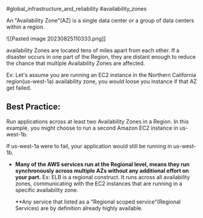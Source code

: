 #global_infrastructure_and_reliability #availability_zones

An "Availability Zone"(AZ) is a single data center or a group of data centers within a region. 

![[Pasted image 20230825110333.png]]

availability Zones are located tens of miles apart from each other. If a disaster occurs in one part of the Region, they are distant enough to reduce the chance that multiple Availability Zones are affected.

Ex: 
Let's assume you are running an EC2 instance in the Northern California region(us-west-1a) availability zone, you would loose you instance if that AZ get failed. 

## Best Practice: 
Run applications across at least two Availability Zones in a Region.
In this example, you might choose to run a second Amazon EC2 instance in us-west-1b.

If us-west-1a were to fail, your application would still be running in us-west-1b.

* **Many of the AWS services run at the Regional level, means they run synchronously across multiple AZs without any additional effort on your part.**
	Ex: ELB is a regional construct. It runs across all availability zones, communicating with the EC2 instances that are running in a specific availability zone. 

	**Any service that listed as a "Regional scoped service"(Regional Services) are by definition already highly available.

